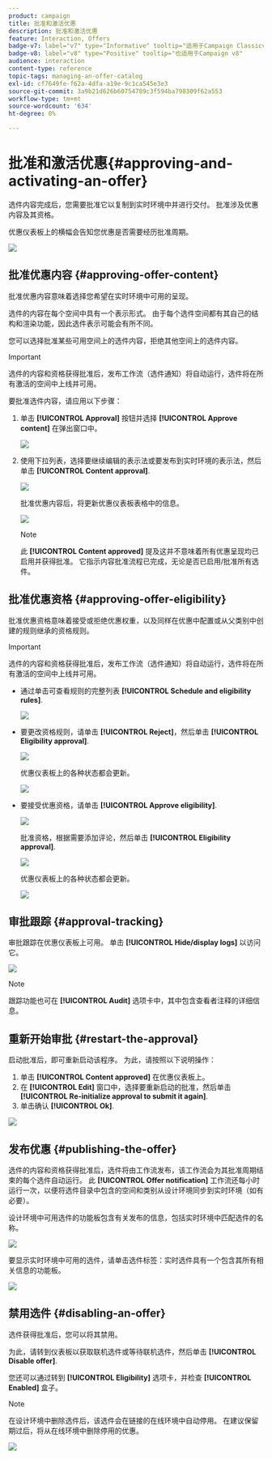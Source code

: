 ```yaml
---
product: campaign
title: 批准和激活优惠
description: 批准和激活优惠
feature: Interaction, Offers
badge-v7: label="v7" type="Informative" tooltip="适用于Campaign Classicv7"
badge-v8: label="v8" type="Positive" tooltip="也适用于Campaign v8"
audience: interaction
content-type: reference
topic-tags: managing-an-offer-catalog
exl-id: cf7649fe-f62a-4dfa-a19e-9c1ca545e3e3
source-git-commit: 3a9b21d626b60754789c3f594ba798309f62a553
workflow-type: tm+mt
source-wordcount: '634'
ht-degree: 0%

---
```


# 批准和激活优惠{#approving-and-activating-an-offer}



选件内容完成后，您需要批准它以复制到实时环境中并进行交付。 批准涉及优惠内容及其资格。

优惠仪表板上的横幅会告知您优惠是否需要经历批准周期。

![](assets/offer_validate_001.png)

## 批准优惠内容 {#approving-offer-content}

批准优惠内容意味着选择您希望在实时环境中可用的呈现。

选件的内容在每个空间中具有一个表示形式。 由于每个选件空间都有其自己的结构和渲染功能，因此选件表示可能会有所不同。

您可以选择批准某些可用空间上的选件内容，拒绝其他空间上的选件内容。

>[!IMPORTANT]
>
>选件的内容和资格获得批准后，发布工作流（选件通知）将自动运行，选件将在所有激活的空间中上线并可用。

要批准选件内容，请应用以下步骤：

1. 单击 **[!UICONTROL Approval]** 按钮并选择 **[!UICONTROL Approve content]** 在弹出窗口中。

   ![](assets/offer_validate_002.png)

1. 使用下拉列表，选择要继续编辑的表示法或要发布到实时环境的表示法，然后单击 **[!UICONTROL Content approval]**.

   ![](assets/offer_validate_003.png)

   批准优惠内容后，将更新优惠仪表板表格中的信息。

   ![](assets/offer_validate_004.png)

   >[!NOTE]
   >
   >此 **[!UICONTROL Content approved]** 提及这并不意味着所有优惠呈现均已启用并获得批准。 它指示内容批准流程已完成，无论是否已启用/批准所有选件。

## 批准优惠资格 {#approving-offer-eligibility}

批准优惠资格意味着接受或拒绝优惠权重，以及同样在优惠中配置或从父类别中创建的规则继承的资格规则。

>[!IMPORTANT]
>
>选件的内容和资格获得批准后，发布工作流（选件通知）将自动运行，选件将在所有激活的空间中上线并可用。

* 通过单击可查看规则的完整列表 **[!UICONTROL Schedule and eligibility rules]**.

  ![](assets/offer_validate_005.png)

* 要更改资格规则，请单击 **[!UICONTROL Reject]**，然后单击 **[!UICONTROL Eligibility approval]**.

  ![](assets/offer_validate_007.png)

  优惠仪表板上的各种状态都会更新。

  ![](assets/offer_validate_006.png)

* 要接受优惠资格，请单击 **[!UICONTROL Approve eligibility]**.

  ![](assets/offer_validate_008.png)

  批准资格，根据需要添加评论，然后单击 **[!UICONTROL Eligibility approval]**.

  ![](assets/offer_validate_009.png)

  优惠仪表板上的各种状态都会更新。

  ![](assets/offer_validate_010.png)

## 审批跟踪 {#approval-tracking}

审批跟踪在优惠仪表板上可用。 单击 **[!UICONTROL Hide/display logs]** 以访问它。

![](assets/offer_validate_012.png)

>[!NOTE]
>
>跟踪功能也可在 **[!UICONTROL Audit]** 选项卡中，其中包含查看者注释的详细信息。

## 重新开始审批 {#restart-the-approval}

启动批准后，即可重新启动该程序。 为此，请按照以下说明操作：

1. 单击 **[!UICONTROL Content approved]** 在优惠仪表板上。
1. 在 **[!UICONTROL Edit]** 窗口中，选择要重新启动的批准，然后单击 **[!UICONTROL Re-initialize approval to submit it again]**.
1. 单击确认 **[!UICONTROL Ok]**.

![](assets/offer_validate_013.png)

## 发布优惠 {#publishing-the-offer}

选件的内容和资格获得批准后，选件将由工作流发布，该工作流会为其批准周期结束的每个选件自动运行。 此 **[!UICONTROL Offer notification]** 工作流还每小时运行一次，以便将选件目录中包含的空间和类别从设计环境同步到实时环境（如有必要）。

设计环境中可用选件的功能板包含有关发布的信息，包括实时环境中匹配选件的名称。

![](assets/offer_golive_001.png)

要显示实时环境中可用的选件，请单击选件标签：实时选件具有一个包含其所有相关信息的功能板。

![](assets/offer_golive_002.png)

## 禁用选件 {#disabling-an-offer}

选件获得批准后，您可以将其禁用。

为此，请转到仪表板以获取联机选件或等待联机选件，然后单击 **[!UICONTROL Disable offer]**.

您还可以通过转到 **[!UICONTROL Eligibility]** 选项卡，并检查 **[!UICONTROL Enabled]** 盒子。

>[!NOTE]
>
>在设计环境中删除选件后，该选件会在链接的在线环境中自动停用。 在建议保留期过后，将从在线环境中删除停用的优惠。

![](assets/offer_preview_deactivate.png)
